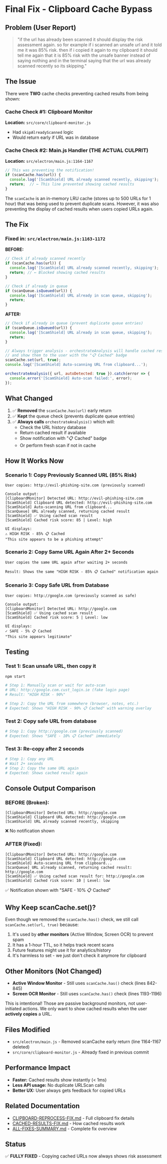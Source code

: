 # Final Fix - Clipboard Cache Bypass

## Problem (User Report)
> "if the url has already been scanned it should display the risk assessment again. so for example if i scanned an unsafe url and it told me it was 85% risk. then if i copied it again to my clipboard it should tell me again that it is 85% risk with the unsafe banner instead of saying nothing and in the terminal saying that the url was already scanned recently so its skipping."

## The Issue
There were **TWO** cache checks preventing cached results from being shown:

### Cache Check #1: Clipboard Monitor
**Location:** `src/core/clipboard-monitor.js`
- Had `skipAlreadyScanned` logic
- Would return early if URL was in database

### Cache Check #2: Main.js Handler (THE ACTUAL CULPRIT)
**Location:** `src/electron/main.js:1164-1167`
```javascript
// This was preventing the notification!
if (scanCache.has(url)) {
  console.log('[ScamShield] URL already scanned recently, skipping');
  return;  // ← This line prevented showing cached results
}
```

The `scanCache` is an in-memory LRU cache (stores up to 500 URLs for 1 hour) that was being used to prevent duplicate scans. However, it was also preventing the display of cached results when users copied URLs again.

## The Fix

### Fixed in: `src/electron/main.js:1163-1172`

**BEFORE:**
```javascript
// Check if already scanned recently
if (scanCache.has(url)) {
  console.log('[ScamShield] URL already scanned recently, skipping');
  return; // ← Blocked showing cached results
}

// Check if already in queue
if (scanQueue.isQueued(url)) {
  console.log('[ScamShield] URL already in scan queue, skipping');
  return;
}
```

**AFTER:**
```javascript
// Check if already in queue (prevent duplicate queue entries)
if (scanQueue.isQueued(url)) {
  console.log('[ScamShield] URL already in scan queue, skipping');
  return;
}

// Always trigger analysis - orchestrateAnalysis will handle cached results
// and show them to the user with the "📋 Cached" badge
scanCache.set(url, true);
console.log('[ScamShield] Auto-scanning URL from clipboard...');

orchestrateAnalysis({ url, autoDetected: true }).catch(error => {
  console.error('[ScamShield] Auto-scan failed:', error);
});
```

## What Changed
1. ✅ **Removed** the `scanCache.has(url)` early return
2. ✅ **Kept** the queue check (prevents duplicate queue entries)
3. ✅ **Always calls** `orchestrateAnalysis()` which will:
   - Check the URL history database
   - Return cached result if available
   - Show notification with "📋 Cached" badge
   - Or perform fresh scan if not in cache

## How It Works Now

### Scenario 1: Copy Previously Scanned URL (85% Risk)
```
User copies: http://evil-phishing-site.com (previously scanned)

Console output:
[ClipboardMonitor] Detected URL: http://evil-phishing-site.com
[ScamShield] Clipboard URL detected: http://evil-phishing-site.com
[ScamShield] Auto-scanning URL from clipboard...
[ScanQueue] URL already scanned, returning cached result
[ScamShield] ✅ Using cached scan result
[ScamShield] Cached risk score: 85 | Level: high

UI displays:
⚠️ HIGH RISK - 85% 📋 Cached
"This site appears to be a phishing attempt"
```

### Scenario 2: Copy Same URL Again After 2+ Seconds
```
User copies the same URL again after waiting 2+ seconds

Result: Shows the same "HIGH RISK - 85% 📋 Cached" notification again
```

### Scenario 3: Copy Safe URL from Database
```
User copies: http://google.com (previously scanned as safe)

Console output:
[ClipboardMonitor] Detected URL: http://google.com
[ScamShield] ✅ Using cached scan result
[ScamShield] Cached risk score: 5 | Level: low

UI displays:
✓ SAFE - 5% 📋 Cached
"This site appears legitimate"
```

## Testing

### Test 1: Scan unsafe URL, then copy it
```bash
npm start

# Step 1: Manually scan or wait for auto-scan
# URL: http://google.com.cust_login.ie (fake login page)
# Result: "HIGH RISK - 90%"

# Step 2: Copy the URL from somewhere (browser, notes, etc.)
# Expected: Shows "HIGH RISK - 90% 📋 Cached" with warning overlay
```

### Test 2: Copy safe URL from database
```bash
# Step 1: Copy http://google.com (previously scanned)
# Expected: Shows "SAFE - 10% 📋 Cached" immediately
```

### Test 3: Re-copy after 2 seconds
```bash
# Step 1: Copy any URL
# Wait 2+ seconds
# Step 2: Copy the same URL again
# Expected: Shows cached result again
```

## Console Output Comparison

### BEFORE (Broken):
```
[ClipboardMonitor] Detected URL: http://google.com
[ScamShield] Clipboard URL detected: http://google.com
[ScamShield] URL already scanned recently, skipping
```
❌ No notification shown

### AFTER (Fixed):
```
[ClipboardMonitor] Detected URL: http://google.com
[ScamShield] Clipboard URL detected: http://google.com
[ScamShield] Auto-scanning URL from clipboard...
[ScanQueue] URL already scanned, returning cached result: http://google.com
[ScamShield] ✅ Using cached scan result for: http://google.com
[ScamShield] Cached risk score: 10 | Level: low
```
✅ Notification shown with "SAFE - 10% 📋 Cached"

## Why Keep scanCache.set()?
Even though we removed the `scanCache.has()` check, we still call `scanCache.set(url, true)` because:

1. It's used by **other monitors** (Active Window, Screen OCR) to prevent spam
2. It has a 1-hour TTL, so it helps track recent scans
3. Future features might use it for analytics/history
4. It's harmless to set - we just don't check it anymore for clipboard

## Other Monitors (Not Changed)
- **Active Window Monitor** - Still uses `scanCache.has()` check (lines 842-845)
- **Screen OCR Monitor** - Still uses `scanCache.has()` check (lines 1193-1196)

This is intentional! Those are passive background monitors, not user-initiated actions. We only want to show cached results when the user **actively copies** a URL.

## Files Modified
- `src/electron/main.js` - Removed scanCache early return (line 1164-1167 deleted)
- `src/core/clipboard-monitor.js` - Already fixed in previous commit

## Performance Impact
- **Faster:** Cached results show instantly (< 1ms)
- **Less API usage:** No duplicate URLScan calls
- **Better UX:** User always gets feedback for copied URLs

## Related Documentation
- [CLIPBOARD-REPROCESS-FIX.md](CLIPBOARD-REPROCESS-FIX.md) - Full clipboard fix details
- [CACHED-RESULTS-FIX.md](CACHED-RESULTS-FIX.md) - How cached results work
- [ALL-FIXES-SUMMARY.md](ALL-FIXES-SUMMARY.md) - Complete fix overview

## Status
✅ **FULLY FIXED** - Copying cached URLs now always shows risk assessment
